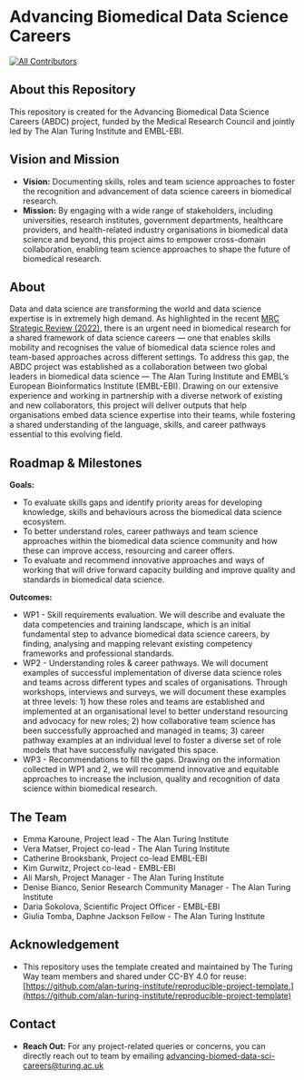 # Advancing Biomedical Data Science Careers
<!-- ALL-CONTRIBUTORS-BADGE:START - Do not remove or modify this section -->
[![All Contributors](https://img.shields.io/badge/all_contributors-6-orange.svg?style=flat-square)](#contributors-)
<!-- ALL-CONTRIBUTORS-BADGE:END -->

## About this Repository

This repository is created for the Advancing Biomedical Data Science Careers (ABDC) project, funded by the Medical Research Council and jointly led by The Alan Turing Institute and EMBL-EBI.

## Vision and Mission

- **Vision:** Documenting skills, roles and team science approaches to foster the recognition and advancement of data science careers in biomedical research.
- **Mission:** By engaging with a wide range of stakeholders, including universities, research institutes, government departments, healthcare providers, and health-related industry organisations in biomedical data science and beyond, this project aims to empower cross-domain collaboration, enabling team science approaches to shape the future of biomedical research.
  
## About

Data and data science are transforming the world and data science expertise is in extremely high demand. As highlighted in the recent [MRC Strategic Review (2022)](https://www.ukri.org/wp-content/uploads/2022/09/MRC-200922-MRCStratrgicDeliveryPlan.pdf), there is an urgent need in biomedical research for a shared framework of data science careers — one that enables skills mobility and recognises the value of biomedical data science roles and team-based approaches across different settings.
To address this gap, the ABDC project was established as a collaboration between two global leaders in biomedical data science — The Alan Turing Institute and EMBL’s European Bioinformatics Institute (EMBL-EBI). Drawing on our extensive experience and working in partnership with a diverse network of existing and new collaborators, this project will deliver outputs that help organisations embed data science expertise into their teams, while fostering a shared understanding of the language, skills, and career pathways essential to this evolving field.

## Roadmap & Milestones

**Goals:**
- To evaluate skills gaps and identify priority areas for developing knowledge, skills and behaviours across the biomedical data science ecosystem.
- To better understand roles, career pathways and team science approaches within the biomedical data science community and how these can improve access, resourcing and career offers.
- To evaluate and recommend innovative approaches and ways of working that will  drive forward capacity building and improve quality and standards in biomedical data science. 

**Outcomes:**
- WP1 - Skill requirements evaluation.
  We will describe and evaluate the data competencies and training landscape, which is an initial fundamental step to advance biomedical data science careers, by finding,
  analysing and mapping relevant existing competency frameworks and professional standards.
- WP2 - Understanding roles & career pathways.
  We will document examples of successful implementation of diverse data science roles and teams across different types and scales of organisations. Through workshops,
  interviews and surveys, we will document these examples at three levels: 1) how these roles and teams are established and implemented at an organisational level to 
  better understand resourcing and advocacy for new roles; 2) how collaborative team science has been successfully approached and managed in teams; 3) career pathway
  examples at an individual level to foster a diverse set of role models that have successfully navigated this space.
- WP3 - Recommendations to fill the gaps.
  Drawing on the information collected in WP1 and 2, we will recommend innovative and equitable approaches to increase the inclusion, quality and recognition of data
  science within biomedical research.
  
## The Team

- Emma Karoune, Project lead - The Alan Turing Institute
- Vera Matser, Project co-lead - The Alan Turing Institute
- Catherine Brooksbank, Project co-lead EMBL-EBI
- Kim Gurwitz, Project co-lead - EMBL-EBI
- Ali Marsh, Project Manager - The Alan Turing Institute
- Denise Bianco, Senior Research Community Manager - The Alan Turing Institute
- Daria Sokolova, Scientific Project Officer - EMBL-EBI
- Giulia Tomba, Daphne Jackson Fellow - The Alan Turing Institute

## Acknowledgement

- This repository uses the template created and maintained by The Turing Way team members and shared under CC-BY 4.0 for reuse: [https://github.com/alan-turing-institute/reproducible-project-template.](https://github.com/alan-turing-institute/reproducible-project-template)

## Contact

- **Reach Out:** For any project-related queries or concerns, you can directly reach out to team by emailing [advancing-biomed-data-sci-careers@turing.ac.uk](advancing-biomed-data-sci-careers@turing.ac.uk)
